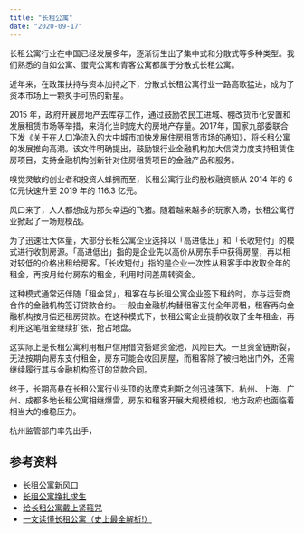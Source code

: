 ```yaml
---
title: "长租公寓"
date: "2020-09-17"
---
```


长租公寓行业在中国已经发展多年，逐渐衍生出了集中式和分散式等多种类型。我们熟悉的自如公寓、蛋壳公寓和青客公寓都属于分散式长租公寓。

近年来，在政策扶持与资本加持之下，分散式长租公寓行业一路高歌猛进，成为了资本市场上一颗炙手可热的新星。

2015 年，政府开展房地产去库存工作，通过鼓励农民工进城、棚改货币化安置和发展租赁市场等举措，来消化当时庞大的房地产存量。2017年，国家九部委联合下发《关于在人口净流入的大中城市加快发展住房租赁市场的通知》，将长租公寓的发展推向高潮。该文件明确提出，鼓励银行业金融机构加大信贷力度支持租赁住房项目，支持金融机构创新针对住房租赁项目的金融产品和服务。

嗅觉灵敏的创业者和投资人蜂拥而至，长租公寓行业的股权融资额从 2014 年的 6 亿元快速升至 2019 年的 116.3 亿元。

风口来了，人人都想成为那头幸运的飞猪。随着越来越多的玩家入场，长租公寓行业掀起了一场规模战。

为了迅速壮大体量，大部分长租公寓企业选择以「高进低出」和「长收短付」的模式进行收割房源。「高进低出」指的是企业先以高价从房东手中获得房屋，再以相对较低的价格出租给房客。「长收短付」指的是企业一次性从租客手中收取全年的租金，再按月给付房东的租金，利用时间差周转资金。

这种模式通常还伴随「租金贷」，租客在与长租公寓企业签下租约时，亦与运营商合作的金融机构签订贷款合约。一般由金融机构替租客支付全年房租，租客再向金融机构按月偿还租房贷款。在这种模式下，长租公寓企业提前收取了全年租金，再利用这笔租金继续扩张，抢占地盘。

这实际上是长租公寓利用租户信用借贷搭建资金池，风险巨大。一旦资金链断裂，无法按期向房东支付租金，房东可能会收回房屋，而租客除了被扫地出门外，还需继续履行其与金融机构签订的贷款合同。

终于，长期高悬在长租公寓行业头顶的达摩克利斯之剑迅速落下。杭州、上海、广州、成都多地长租公寓相继爆雷，房东和租客开展大规模维权，地方政府也面临着相当大的维稳压力。

杭州监管部门率先出手，

## 参考资料

- [长租公寓新风口](http://weekly.caixin.com/2017-04-29/101084735.html)
- [长租公寓挣扎求生](http://weekly.caixin.com/2020-03-14/101528393.html)
- [给长租公寓戴上紧箍咒](http://weekly.caixin.com/2020-10-17/101615704.html)
- [一文读懂长租公寓（史上最全解析!）](https://mp.weixin.qq.com/s/hfDU8HPh1tBbFwZIqXQinw)



